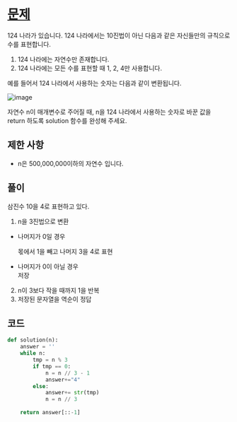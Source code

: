 # [문제](https://programmers.co.kr/learn/courses/30/lessons/12899)  
124 나라가 있습니다. 124 나라에서는 10진법이 아닌 다음과 같은 자신들만의 규칙으로 수를 표현합니다.  

1. 124 나라에는 자연수만 존재합니다.
1. 124 나라에는 모든 수를 표현할 때 1, 2, 4만 사용합니다.  

예를 들어서 124 나라에서 사용하는 숫자는 다음과 같이 변환됩니다. 

![image](https://user-images.githubusercontent.com/59672592/143391829-e8b893b3-fbdf-4b88-8cd4-7c65610a47d9.png)  

자연수 n이 매개변수로 주어질 때, n을 124 나라에서 사용하는 숫자로 바꾼 값을 return 하도록 solution 함수를 완성해 주세요.  

## 제한 사항  
- n은 500,000,000이하의 자연수 입니다.  

## 풀이  
삼진수 10을 4로 표현하고 있다.  
1. n을 3진법으로 변환
- 나머지가 0일 경우  

  몫에서 1을 빼고 나머지 3을 4로 표현 
- 나머지가 0이 아닐 경우  
저장
2. n이 3보다 작을 때까지 1을 반복
3. 저장된 문자열을 역순이 정답


## 코드  

```python
def solution(n):
    answer = ''
    while n:
        tmp = n % 3
        if tmp == 0:
            n = n // 3 - 1
            answer+="4"
        else:
            answer+= str(tmp)
            n = n // 3
        
    return answer[::-1]
```
